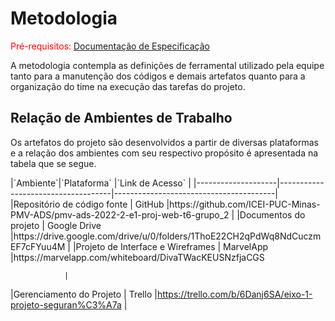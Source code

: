 
# Metodologia

<span style="color:red">Pré-requisitos: <a href="2-Especificação do Projeto.md"> Documentação de Especificação</a></span>

<p>A metodologia contempla as definições de ferramental utilizado pela equipe tanto para a manutenção dos códigos e demais artefatos quanto para a organização do time na execução das tarefas do projeto.</p>

<h2>Relação de Ambientes de Trabalho</h2>
<p> Os artefatos do projeto são desenvolvidos a partir de diversas plataformas e a relação dos ambientes com seu respectivo propósito é apresentada na tabela que se segue.</p>
|`Ambiente`|`Plataforma` |`Link de Acesso`                 |
|--------------------|------------------------------------|----------------------------------------|
|Repositório de código fonte | GitHub        |https://github.com/ICEI-PUC-Minas-PMV-ADS/pmv-ads-2022-2-e1-proj-web-t6-grupo_2           |
|Documentos do projeto | Google Drive       |https://drive.google.com/drive/u/0/folders/1ThoE22CH2qPdWq8NdCuczmEF7cFYuu4M              |
|Projeto de Interface e Wireframes | MarvelApp          |https://marvelapp.com/whiteboard/DivaTWacKEUSNzfjaCGS

                |
|Gerenciamento do Projeto | Trello           |https://trello.com/b/6Danj6SA/eixo-1-projeto-seguran%C3%A7a            |
